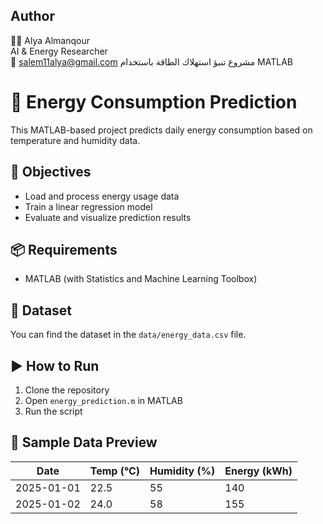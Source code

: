 ## Author
👩‍💻 Alya Almanqour  
AI & Energy Researcher  
📧 salem11alya@gmail.com
مشروع تنبؤ استهلاك الطاقة باستخدام MATLAB
# 🔋 Energy Consumption Prediction

This MATLAB-based project predicts daily energy consumption based on temperature and humidity data.

## 🎯 Objectives

- Load and process energy usage data
- Train a linear regression model
- Evaluate and visualize prediction results

## 📦 Requirements

- MATLAB (with Statistics and Machine Learning Toolbox)

## 📁 Dataset

You can find the dataset in the `data/energy_data.csv` file.

## ▶️ How to Run

1. Clone the repository
2. Open `energy_prediction.m` in MATLAB
3. Run the script

## 🧪 Sample Data Preview

| Date       | Temp (°C) | Humidity (%) | Energy (kWh) |
|------------|------------|----------------|----------------|
| 2025-01-01 | 22.5       | 55             | 140            |
| 2025-01-02 | 24.0       | 58             | 155            |
